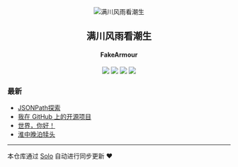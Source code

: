 <p align="center"><img alt="满川风雨看潮生" src="https://mylib-1252731652.cos.ap-chengdu.myqcloud.com/63293446_p0.png"></p><h2 align="center">
满川风雨看潮生
</h2>

<h4 align="center">FakeArmour</h4>
<p align="center"><a title="满川风雨看潮生" target="_blank" href="https://github.com/godzhou/solo-blog"><img src="https://img.shields.io/github/last-commit/godzhou/solo-blog.svg?style=flat-square&color=FF9900"></a>
<a title="GitHub repo size in bytes" target="_blank" href="https://github.com/godzhou/solo-blog"><img src="https://img.shields.io/github/repo-size/godzhou/solo-blog.svg?style=flat-square"></a>
<a title="Solo Version" target="_blank" href="https://github.com/b3log/solo/releases"><img src="https://img.shields.io/badge/solo-3.6.4-f1e05a.svg?style=flat-square&color=blueviolet"></a>
<a title="Hits" target="_blank" href="https://github.com/b3log/hits"><img src="https://hits.b3log.org/godzhou/solo-blog.svg"></a></p>

### 最新

* [JSONPath探索](http://www.fakearmour.xyz/articles/2019/09/16/1568619653093.html)
* [我在 GitHub 上的开源项目](http://www.fakearmour.xyz/my-github-repos)
* [世界，你好！](http://www.fakearmour.xyz/hello-solo)
* [淮中晚泊犊头](http://www.fakearmour.xyz/articles/2018/01/01/1514789133000.html)



---

本仓库通过 [Solo](https://github.com/b3log/solo) 自动进行同步更新 ❤️ 